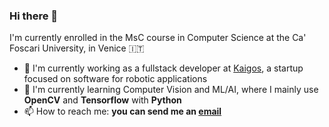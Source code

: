 ### Hi there 👋

I'm currently enrolled in the MsC course in Computer Science at the Ca' Foscari University, in Venice :it:
- 🔭 I'm currently working as a fullstack developer at [Kaigos](https://www.kaigos.io/en), a startup focused on software for robotic applications
- 🌱 I'm currently learning Computer Vision and ML/AI, where I mainly use **OpenCV** and **Tensorflow** with **Python**
- 📫 How to reach me: **you can send me an [email](mailto:alessio.narder@gmail.com)**
  
<!--
**AleNarder/AleNarder** is a ✨ _special_ ✨ repository because its `README.md` (this file) appears on your GitHub profile.

Here are some ideas to get you started:

- 🔭 I’m currently working on ...
- 🌱 I’m currently learning ...
- 👯 I’m looking to collaborate on ...
- 🤔 I’m looking for help with ...
- 💬 Ask me about ...
- 📫 How to reach me: ...
- 😄 Pronouns: ...
- ⚡ Fun fact: ...
-->
